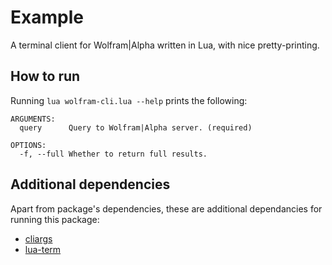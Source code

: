 # Example

A terminal client for Wolfram|Alpha written in Lua, with nice pretty-printing.

## How to run

Running `lua wolfram-cli.lua --help` prints the following:

```
ARGUMENTS:
  query      Query to Wolfram|Alpha server. (required)

OPTIONS:
  -f, --full Whether to return full results.
```

## Additional dependencies

Apart from package's dependencies, these are additional dependancies for running this package:
* [cliargs](https://luarocks.org/modules/amireh/lua_cliargs)
* [lua-term](https://luarocks.org/modules/hoelzro/lua-term)